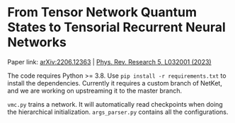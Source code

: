# From Tensor Network Quantum States to Tensorial Recurrent Neural Networks

Paper link: [arXiv:2206.12363](https://arxiv.org/abs/2206.12363) | [Phys. Rev. Research 5, L032001 (2023)](https://journals.aps.org/prresearch/abstract/10.1103/PhysRevResearch.5.L032001)

The code requires Python >= 3.8. Use `pip install -r requirements.txt` to install the dependencies. Currently it requires a custom branch of NetKet, and we are working on upstreaming it to the master branch.

`vmc.py` trains a network. It will automatically read checkpoints when doing the hierarchical initialization. `args_parser.py` contains all the configurations.
